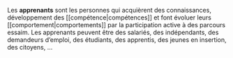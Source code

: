 Les **apprenants** sont les personnes qui acquièrent des connaissances, développement des [[compétence|compétences]] et font évoluer leurs [[comportement|comportements]] par la participation active à des parcours essaim. Les apprenants peuvent être des salariés, des indépendants, des demandeurs d’emploi, des étudiants, des apprentis, des jeunes en insertion, des citoyens, …
